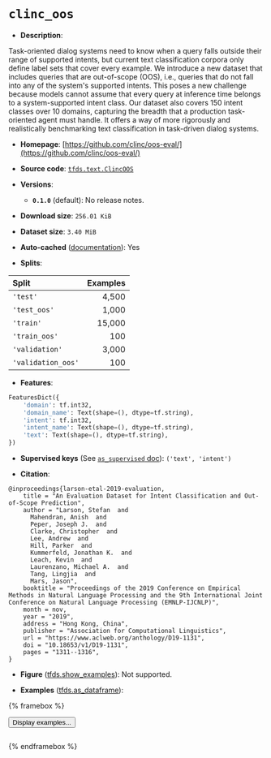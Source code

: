<div itemscope itemtype="http://schema.org/Dataset">
  <div itemscope itemprop="includedInDataCatalog" itemtype="http://schema.org/DataCatalog">
    <meta itemprop="name" content="TensorFlow Datasets" />
  </div>
  <meta itemprop="name" content="clinc_oos" />
  <meta itemprop="description" content="Task-oriented dialog systems need to know when a query falls outside their range of supported intents, but current text classification corpora only define label sets that cover every example. We introduce a new dataset that includes queries that are out-of-scope (OOS), i.e., queries that do not fall into any of the system&#x27;s supported intents. This poses a new challenge because models cannot assume that every query at inference time belongs to a system-supported intent class. Our dataset also covers 150 intent classes over 10 domains, capturing the breadth that a production task-oriented agent must handle. It offers a way of more rigorously and realistically benchmarking text classification in task-driven dialog systems.&#10;&#10;To use this dataset:&#10;&#10;```python&#10;import tensorflow_datasets as tfds&#10;&#10;ds = tfds.load(&#x27;clinc_oos&#x27;, split=&#x27;train&#x27;)&#10;for ex in ds.take(4):&#10;  print(ex)&#10;```&#10;&#10;See [the guide](https://www.tensorflow.org/datasets/overview) for more&#10;informations on [tensorflow_datasets](https://www.tensorflow.org/datasets).&#10;&#10;" />
  <meta itemprop="url" content="https://www.tensorflow.org/datasets/catalog/clinc_oos" />
  <meta itemprop="sameAs" content="https://github.com/clinc/oos-eval/" />
  <meta itemprop="citation" content="@inproceedings{larson-etal-2019-evaluation,&#10;    title = &quot;An Evaluation Dataset for Intent Classification and Out-of-Scope Prediction&quot;,&#10;    author = &quot;Larson, Stefan  and&#10;      Mahendran, Anish  and&#10;      Peper, Joseph J.  and&#10;      Clarke, Christopher  and&#10;      Lee, Andrew  and&#10;      Hill, Parker  and&#10;      Kummerfeld, Jonathan K.  and&#10;      Leach, Kevin  and&#10;      Laurenzano, Michael A.  and&#10;      Tang, Lingjia  and&#10;      Mars, Jason&quot;,&#10;    booktitle = &quot;Proceedings of the 2019 Conference on Empirical Methods in Natural Language Processing and the 9th International Joint Conference on Natural Language Processing (EMNLP-IJCNLP)&quot;,&#10;    month = nov,&#10;    year = &quot;2019&quot;,&#10;    address = &quot;Hong Kong, China&quot;,&#10;    publisher = &quot;Association for Computational Linguistics&quot;,&#10;    url = &quot;https://www.aclweb.org/anthology/D19-1131&quot;,&#10;    doi = &quot;10.18653/v1/D19-1131&quot;,&#10;    pages = &quot;1311--1316&quot;,&#10;}" />
</div>

# `clinc_oos`

*   **Description**:

Task-oriented dialog systems need to know when a query falls outside their range
of supported intents, but current text classification corpora only define label
sets that cover every example. We introduce a new dataset that includes queries
that are out-of-scope (OOS), i.e., queries that do not fall into any of the
system's supported intents. This poses a new challenge because models cannot
assume that every query at inference time belongs to a system-supported intent
class. Our dataset also covers 150 intent classes over 10 domains, capturing the
breadth that a production task-oriented agent must handle. It offers a way of
more rigorously and realistically benchmarking text classification in
task-driven dialog systems.

*   **Homepage**:
    [https://github.com/clinc/oos-eval/](https://github.com/clinc/oos-eval/)

*   **Source code**:
    [`tfds.text.ClincOOS`](https://github.com/tensorflow/datasets/tree/master/tensorflow_datasets/text/clinc_oos.py)

*   **Versions**:

    *   **`0.1.0`** (default): No release notes.

*   **Download size**: `256.01 KiB`

*   **Dataset size**: `3.40 MiB`

*   **Auto-cached**
    ([documentation](https://www.tensorflow.org/datasets/performances#auto-caching)):
    Yes

*   **Splits**:

Split              | Examples
:----------------- | -------:
`'test'`           | 4,500
`'test_oos'`       | 1,000
`'train'`          | 15,000
`'train_oos'`      | 100
`'validation'`     | 3,000
`'validation_oos'` | 100

*   **Features**:

```python
FeaturesDict({
    'domain': tf.int32,
    'domain_name': Text(shape=(), dtype=tf.string),
    'intent': tf.int32,
    'intent_name': Text(shape=(), dtype=tf.string),
    'text': Text(shape=(), dtype=tf.string),
})
```

*   **Supervised keys** (See
    [`as_supervised` doc](https://www.tensorflow.org/datasets/api_docs/python/tfds/load#args)):
    `('text', 'intent')`

*   **Citation**:

```
@inproceedings{larson-etal-2019-evaluation,
    title = "An Evaluation Dataset for Intent Classification and Out-of-Scope Prediction",
    author = "Larson, Stefan  and
      Mahendran, Anish  and
      Peper, Joseph J.  and
      Clarke, Christopher  and
      Lee, Andrew  and
      Hill, Parker  and
      Kummerfeld, Jonathan K.  and
      Leach, Kevin  and
      Laurenzano, Michael A.  and
      Tang, Lingjia  and
      Mars, Jason",
    booktitle = "Proceedings of the 2019 Conference on Empirical Methods in Natural Language Processing and the 9th International Joint Conference on Natural Language Processing (EMNLP-IJCNLP)",
    month = nov,
    year = "2019",
    address = "Hong Kong, China",
    publisher = "Association for Computational Linguistics",
    url = "https://www.aclweb.org/anthology/D19-1131",
    doi = "10.18653/v1/D19-1131",
    pages = "1311--1316",
}
```

*   **Figure**
    ([tfds.show_examples](https://www.tensorflow.org/datasets/api_docs/python/tfds/visualization/show_examples)):
    Not supported.

*   **Examples**
    ([tfds.as_dataframe](https://www.tensorflow.org/datasets/api_docs/python/tfds/as_dataframe)):

<!-- mdformat off(HTML should not be auto-formatted) -->

{% framebox %}

<button id="displaydataframe">Display examples...</button>
<div id="dataframecontent" style="overflow-x:scroll"></div>
<script src="https://www.gstatic.com/external_hosted/jquery2.min.js"></script>
<script>
var url = "https://storage.googleapis.com/tfds-data/visualization/dataframe/clinc_oos-0.1.0.html";
$(document).ready(() => {
  $("#displaydataframe").click((event) => {
    // Disable the button after clicking (dataframe loaded only once).
    $("#displaydataframe").prop("disabled", true);

    // Pre-fetch and display the content
    $.get(url, (data) => {
      $("#dataframecontent").html(data);
    }).fail(() => {
      $("#dataframecontent").html(
        'Error loading examples. If the error persist, please open '
        + 'a new issue.'
      );
    });
  });
});
</script>

{% endframebox %}

<!-- mdformat on -->